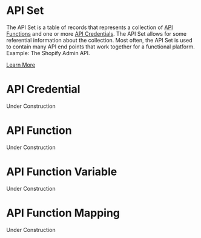 # API Set

The API Set is a table of records that represents a collection of [API Functions](https://github.com/SuiteEngine/APIEngine/wiki/APIEngineTermsAndDefinitions#api-function) and one or more [API Credentials](https://github.com/SuiteEngine/APIEngine/wiki/APIEngineTermsAndDefinitions#def-api-credential). The API Set allows for some referential information about the collection. Most often, the API Set is used to contain many API end points that work together for a functional platform. Example: The Shopify Admin API.

[Learn More](https://github.com/SuiteEngine/APIEngine/wiki/LearnMore-APISet)

# API Credential

Under Construction

# API Function

Under Construction

# API Function Variable

Under Construction

# API Function Mapping

Under Construction
